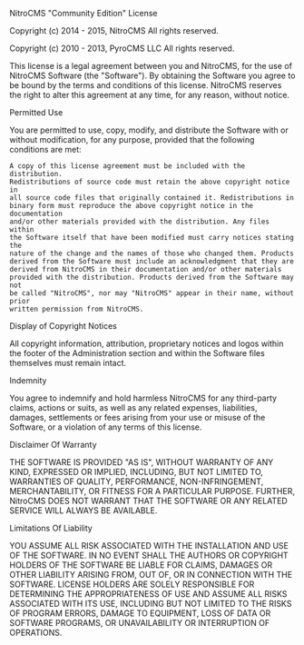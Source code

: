 NitroCMS "Community Edition" License

Copyright (c) 2014 - 2015, NitroCMS All rights reserved.

Copyright (c) 2010 - 2013, PyroCMS LLC All rights reserved.

This license is a legal agreement between you and NitroCMS, for the use of
NitroCMS Software (the "Software"). By obtaining the Software you agree to be
bound by the terms and conditions of this license. NitroCMS reserves the
right to alter this agreement at any time, for any reason, without notice.

Permitted Use

You are permitted to use, copy, modify, and distribute the Software with or
without modification, for any purpose, provided that the following conditions
are met:

    A copy of this license agreement must be included with the distribution.
    Redistributions of source code must retain the above copyright notice in
    all source code files that originally contained it. Redistributions in
    binary form must reproduce the above copyright notice in the documentation
    and/or other materials provided with the distribution. Any files within
    the Software itself that have been modified must carry notices stating the
    nature of the change and the names of those who changed them. Products
    derived from the Software must include an acknowledgment that they are
    derived from NitroCMS in their documentation and/or other materials
    provided with the distribution. Products derived from the Software may not
    be called "NitroCMS", nor may "NitroCMS" appear in their name, without prior
    written permission from NitroCMS.

Display of Copyright Notices

All copyright information, attribution, proprietary notices and logos within
the footer of the Administration section and within the Software files
themselves must remain intact.

Indemnity

You agree to indemnify and hold harmless NitroCMS for any third-party
claims, actions or suits, as well as any related expenses, liabilities,
damages, settlements or fees arising from your use or misuse of the Software,
or a violation of any terms of this license.

Disclaimer Of Warranty

THE SOFTWARE IS PROVIDED "AS IS", WITHOUT WARRANTY OF ANY KIND, EXPRESSED OR
IMPLIED, INCLUDING, BUT NOT LIMITED TO, WARRANTIES OF QUALITY, PERFORMANCE,
NON-INFRINGEMENT, MERCHANTABILITY, OR FITNESS FOR A PARTICULAR PURPOSE.
FURTHER, NitroCMS DOES NOT WARRANT THAT THE SOFTWARE OR ANY RELATED SERVICE
WILL ALWAYS BE AVAILABLE.

Limitations Of Liability

YOU ASSUME ALL RISK ASSOCIATED WITH THE INSTALLATION AND USE OF THE SOFTWARE.
IN NO EVENT SHALL THE AUTHORS OR COPYRIGHT HOLDERS OF THE SOFTWARE BE LIABLE
FOR CLAIMS, DAMAGES OR OTHER LIABILITY ARISING FROM, OUT OF, OR IN CONNECTION
WITH THE SOFTWARE. LICENSE HOLDERS ARE SOLELY RESPONSIBLE FOR DETERMINING THE
APPROPRIATENESS OF USE AND ASSUME ALL RISKS ASSOCIATED WITH ITS USE, INCLUDING
BUT NOT LIMITED TO THE RISKS OF PROGRAM ERRORS, DAMAGE TO EQUIPMENT, LOSS OF
DATA OR SOFTWARE PROGRAMS, OR UNAVAILABILITY OR INTERRUPTION OF OPERATIONS.
